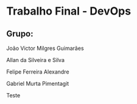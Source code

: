 # Trabalho Final - DevOps

## Grupo:
João Victor Milgres Guimarães

Allan da Silveira e Silva

Felipe Ferreira Alexandre

Gabriel Murta Pimentagit

Teste